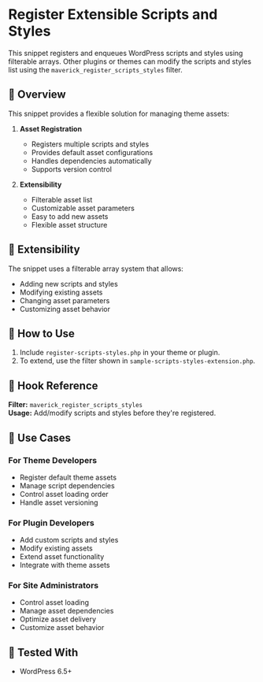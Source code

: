 # Register Extensible Scripts and Styles

This snippet registers and enqueues WordPress scripts and styles using filterable arrays. Other plugins or themes can modify the scripts and styles list using the `maverick_register_scripts_styles` filter.

## 📌 Overview

This snippet provides a flexible solution for managing theme assets:

1. **Asset Registration**

   - Registers multiple scripts and styles
   - Provides default asset configurations
   - Handles dependencies automatically
   - Supports version control

2. **Extensibility**
   - Filterable asset list
   - Customizable asset parameters
   - Easy to add new assets
   - Flexible asset structure

## 🔄 Extensibility

The snippet uses a filterable array system that allows:

- Adding new scripts and styles
- Modifying existing assets
- Changing asset parameters
- Customizing asset behavior

## 📌 How to Use

1. Include `register-scripts-styles.php` in your theme or plugin.
2. To extend, use the filter shown in `sample-scripts-styles-extension.php`.

## 🔄 Hook Reference

**Filter:** `maverick_register_scripts_styles`  
**Usage:** Add/modify scripts and styles before they're registered.

## 🎯 Use Cases

### For Theme Developers

- Register default theme assets
- Manage script dependencies
- Control asset loading order
- Handle asset versioning

### For Plugin Developers

- Add custom scripts and styles
- Modify existing assets
- Extend asset functionality
- Integrate with theme assets

### For Site Administrators

- Control asset loading
- Manage asset dependencies
- Optimize asset delivery
- Customize asset behavior

## 🧪 Tested With

- WordPress 6.5+
